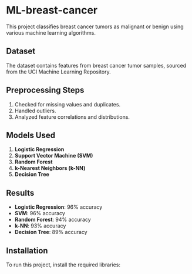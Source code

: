 # ML-breast-cancer
This project classifies breast cancer tumors as malignant or benign using various machine learning algorithms.

## Dataset
The dataset contains features from breast cancer tumor samples, sourced from the UCI Machine Learning Repository.

## Preprocessing Steps
1. Checked for missing values and duplicates.
2. Handled outliers.
3. Analyzed feature correlations and distributions.

## Models Used
1. **Logistic Regression**
2. **Support Vector Machine (SVM)**
3. **Random Forest**
4. **k-Nearest Neighbors (k-NN)**
5. **Decision Tree**

## Results
- **Logistic Regression**: 96% accuracy
- **SVM**: 96% accuracy
- **Random Forest**: 94% accuracy
- **k-NN**: 93% accuracy
- **Decision Tree**: 89% accuracy

## Installation
To run this project, install the required libraries:


